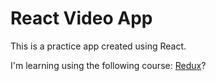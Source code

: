 # React Video App

This is a practice app created using React.

I'm learning using the following course: [Redux](https://www.udemy.com/react-redux/)?


